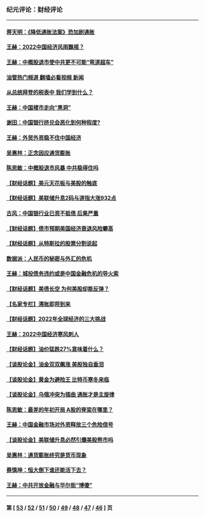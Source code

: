 ### 纪元评论：财经评论
---
#### [蒋天明：《降低通胀法案》恐加剧通胀](../../pages/nsc1026/n13806996.md?09290330) 
#### [王赫：2022中国经济风雨飘摇？](../../pages/nsc1026/n13803207.md?09290330) 
#### [王赫：中概股退市使中共更不可能“弯道超车”](../../pages/nsc1026/n13802858.md?09290330) 
#### [油管热门频道 翻墙必看视频 新闻](ok?09290330)
#### [从总统拜登的税表中 我们学到什么？](../../pages/nsc1026/n13773081.md?09290330) 
#### [王赫：中国楼市走向“黑洞”](../../pages/nsc1026/n13770647.md?09290330) 
#### [谢田：中国银行挤兑会恶化到何种程度?](../../pages/nsc1026/n13766965.md?09290330) 
#### [王赫：外贸外资稳不住中国经济](../../pages/nsc1026/n13753933.md?09290330) 
#### [吴惠林：正念因应通货膨胀](../../pages/nsc1026/n13750350.md?09290330) 
#### [陈思敏：中概股退市风暴 中共稳得住吗](../../pages/nsc1026/n13738978.md?09290330) 
#### [【财经话题】美元天花板与美股的触底](../../pages/nsc1026/n13736495.md?09290330) 
#### [【财经话题】美联储升息2码与道指大涨932点](../../pages/nsc1026/n13727377.md?09290330) 
#### [古风：中国银行业已资不抵债 后果严重](../../pages/nsc1026/n13726111.md?09290330) 
#### [【财经话题】债市预期美国经济衰退风险攀高](../../pages/nsc1026/n13698043.md?09290330) 
#### [【财经话题】从特斯拉的股票分割说起](../../pages/nsc1026/n13679733.md?09290330) 
#### [数据派：人民币的秘密与外汇的危机](../../pages/nsc1026/n13667092.md?09290330) 
#### [王赫：城投债务违约或是中国金融危机的导火索](../../pages/nsc1026/n13665322.md?09290330) 
#### [【财经话题】美债长空 为何美股却能反弹？](../../pages/nsc1026/n13665895.md?09290330) 
#### [【名家专栏】滞胀即将到来](../../pages/nsc1026/n13658171.md?09290330) 
#### [【财经话题】2022年全球经济的三大挑战](../../pages/nsc1026/n13654423.md?09290330) 
#### [王赫：2022中国经济寒风刺人](../../pages/nsc1026/n13651403.md?09290330) 
#### [【财经话题】油价猛跌27%意味着什么？](../../pages/nsc1026/n13648767.md?09290330) 
#### [【谈股论金】油金双双飙涨 美股独自垂泪](../../pages/nsc1026/n13631742.md?09290330) 
#### [【谈股论金】黄金为避险王 比特币寒冬来临](../../pages/nsc1026/n13600406.md?09290330) 
#### [【谈股论金】乌俄冲突为插曲 通胀才是主旋律](../../pages/nsc1026/n13576797.md?09290330) 
#### [陈思敏：最差的年初开局 A股的脊梁在哪里？](../../pages/nsc1026/n13558359.md?09290330) 
#### [王赫：中国金融市场对外资释放三个危险信号](../../pages/nsc1026/n13546389.md?09290330) 
#### [【谈股论金】美联储升息必然引爆美股熊市吗](../../pages/nsc1026/n13519194.md?09290330) 
#### [吴惠林：通货膨胀终究是货币现象](../../pages/nsc1026/n13512979.md?09290330) 
#### [蔡慎坤：恒大倒下谁还能活下去？](../../pages/nsc1026/n13501831.md?09290330) 
#### [王赫：中共开放金融与华尔街“博傻”](../../pages/nsc1026/n13501138.md?09290330) 

---
#### 第 [ [53](./53.md?09290330) / [52](./52.md?09290330) / [51](./51.md?09290330) / [50](./50.md?09290330) / [49](./49.md?09290330) / [48](./48.md?09290330) / [47](./47.md?09290330) / [46](./46.md?09290330) ] 页
